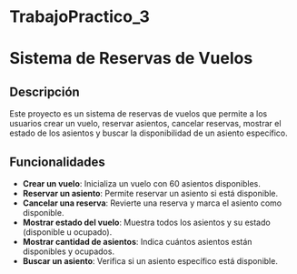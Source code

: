 # TrabajoPractico_3

# Sistema de Reservas de Vuelos

## Descripción
Este proyecto es un sistema de reservas de vuelos que permite a los usuarios crear un vuelo, reservar asientos, cancelar reservas, mostrar el estado de los asientos y buscar la disponibilidad de un asiento específico.

## Funcionalidades
- **Crear un vuelo**: Inicializa un vuelo con 60 asientos disponibles.
- **Reservar un asiento**: Permite reservar un asiento si está disponible.
- **Cancelar una reserva**: Revierte una reserva y marca el asiento como disponible.
- **Mostrar estado del vuelo**: Muestra todos los asientos y su estado (disponible u ocupado).
- **Mostrar cantidad de asientos**: Indica cuántos asientos están disponibles y ocupados.
- **Buscar un asiento**: Verifica si un asiento específico está disponible.
